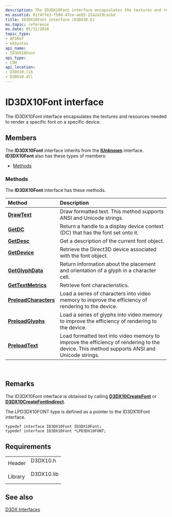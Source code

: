 ```yaml
---
description: The ID3DX10Font interface encapsulates the textures and resources needed to render a specific font on a specific device.
ms.assetid: 81f4ffe3-f50d-47ce-ae85-15a2a19cacbd
title: ID3DX10Font interface (D3DX10.h)
ms.topic: reference
ms.date: 05/31/2018
topic_type: 
- APIRef
- kbSyntax
api_name: 
- ID3DX10Font
api_type: 
- COM
api_location: 
- D3DX10.lib
- D3DX10.dll
---
```


# ID3DX10Font interface

The ID3DX10Font interface encapsulates the textures and resources needed to render a specific font on a specific device.

## Members

The **ID3DX10Font** interface inherits from the [**IUnknown**](/windows/win32/api/unknwn/nn-unknwn-iunknown) interface. **ID3DX10Font** also has these types of members:

-   [Methods](#methods)

### Methods

The **ID3DX10Font** interface has these methods.



| Method                                                     | Description                                                                                                                                           |
|:-----------------------------------------------------------|:------------------------------------------------------------------------------------------------------------------------------------------------------|
| [**DrawText**](id3dx10font-drawtext.md)                   | Draw formatted text. This method supports ANSI and Unicode strings.<br/>                                                                        |
| [**GetDC**](id3dx10font-getdc.md)                         | Return a handle to a display device context (DC) that has the font set onto it.<br/>                                                            |
| [**GetDesc**](id3dx10font-getdesc.md)                     | Get a description of the current font object.<br/>                                                                                              |
| [**GetDevice**](id3dx10font-getdevice.md)                 | Retrieve the Direct3D device associated with the font object.<br/>                                                                              |
| [**GetGlyphData**](id3dx10font-getglyphdata.md)           | Return information about the placement and orientation of a glyph in a character cell.<br/>                                                     |
| [**GetTextMetrics**](id3dx10font-gettextmetrics.md)       | Retrieve font characteristics.<br/>                                                                                                             |
| [**PreloadCharacters**](id3dx10font-preloadcharacters.md) | Load a series of characters into video memory to improve the efficiency of rendering to the device.<br/>                                        |
| [**PreloadGlyphs**](id3dx10font-preloadglyphs.md)         | Load a series of glyphs into video memory to improve the efficiency of rendering to the device.<br/>                                            |
| [**PreloadText**](id3dx10font-preloadtext.md)             | Load formatted text into video memory to improve the efficiency of rendering to the device. This method supports ANSI and Unicode strings.<br/> |



 

## Remarks

The ID3DX10Font interface is obtained by calling [**D3DX10CreateFont**](d3dx10createfont.md) or [**D3DX10CreateFontIndirect**](d3dx10createfontindirect.md).

The LPD3DX10FONT type is defined as a pointer to the ID3DX10Font interface.


```
typedef interface ID3DX10Font ID3DX10Font;
typedef interface ID3DX10Font *LPD3DX10FONT;
```



## Requirements



|                    |                                                                                       |
|--------------------|---------------------------------------------------------------------------------------|
| Header<br/>  | <dl> <dt>D3DX10.h</dt> </dl>   |
| Library<br/> | <dl> <dt>D3DX10.lib</dt> </dl> |



## See also

<dl> <dt>

[D3DX Interfaces](d3d10-graphics-reference-d3dx10-interfaces.md)
</dt> </dl>

 

 
